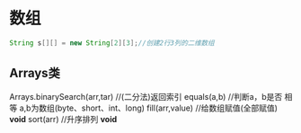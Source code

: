 # 数组

```java
String s[][] = new String[2][3];//创建2行3列的二维数组
```

## Arrays类

Arrays.binarySearch(arr,tar) //(二分法)返回索引
equals(a,b) //判断a，b是否 相等 a,b为数组(byte、short、int、long)
fill(arr,value) //给数组赋值(全部赋值) **void**
sort(arr) //升序排列 **void**
